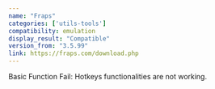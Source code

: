 ```yaml
---
name: "Fraps"
categories: ['utils-tools']
compatibility: emulation
display_result: "Compatible"
version_from: "3.5.99"
link: https://fraps.com/download.php
---
```


Basic Function Fail: Hotkeys functionalities are not working.